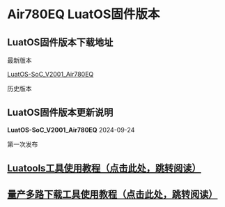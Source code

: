 # Air780EQ LuatOS固件版本

## LuatOS固件版本下载地址

最新版本

[LuatOS-SoC_V2001_Air780EQ](https://gitee.com/openLuat/LuatOS/releases/download/v2001.ec7xx.release/LuatOS-SoC_V2001_Air780EQ.soc)

历史版本

## LuatOS固件版本更新说明

**LuatOS-SoC_V2001_Air780EQ** 2024-09-24

第一次发布


## [Luatools工具使用教程（点击此处，跳转阅读）](https://docs.openluat.com/Luatools/)

## [量产多路下载工具使用教程（点击此处，跳转阅读）](https://docs.openluat.com/multi_download/)
